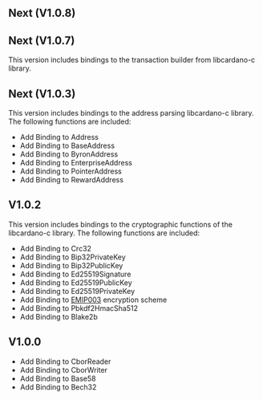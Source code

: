 Next (V1.0.8)
---------------------

Next (V1.0.7)
---------------------

This version includes bindings to the transaction builder from libcardano-c library.

Next (V1.0.3)
---------------------

This version includes bindings to the address parsing libcardano-c library. The following functions are included:

- Add Binding to Address
- Add Binding to BaseAddress
- Add Binding to ByronAddress
- Add Binding to EnterpriseAddress
- Add Binding to PointerAddress
- Add Binding to RewardAddress

V1.0.2
---------------------

This version includes bindings to the cryptographic functions of the libcardano-c library. The following functions are included:

- Add Binding to Crc32
- Add Binding to Bip32PrivateKey
- Add Binding to Bip32PublicKey
- Add Binding to Ed25519Signature
- Add Binding to Ed25519PublicKey
- Add Binding to Ed25519PrivateKey
- Add Binding to [EMIP003](https://github.com/Emurgo/EmIPs/blob/master/specs/emip-003.md) encryption scheme
- Add Binding to Pbkdf2HmacSha512
- Add Binding to Blake2b

V1.0.0
---------------------
- Add Binding to CborReader
- Add Binding to CborWriter
- Add Binding to Base58
- Add Binding to Bech32